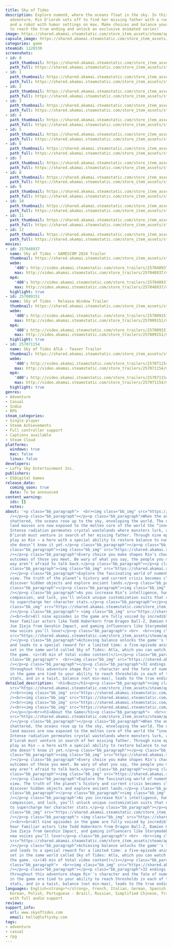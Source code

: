 ```yaml
---
title: Sky of Tides
description: Explore numen9, where the oceans float in the sky. In this rich narrative
  adventure, Rin D'Lorah sets off to find her missing father with a runaway rebel
  and a robot with humor settings on max. Make choices and balance your character
  to reach the true ending and unlock an exclusive animated series!
image: https://shared.akamai.steamstatic.com/store_item_assets/steam/apps/1120330/header.jpg?t=1731700965
capsule_image: https://shared.akamai.steamstatic.com/store_item_assets/steam/apps/1120330/d2ba3f757bdca164e4c37ebfeef0ba03d06a7b3d/capsule_231x87.jpg?t=1731700965
categories: game
steamid: 1120330
screenshots:
- id: 0
  path_thumbnail: https://shared.akamai.steamstatic.com/store_item_assets/steam/apps/1120330/ss_2d93cb22a842b8ace990b354419b086ccc38c8b1.600x338.jpg?t=1731700965
  path_full: https://shared.akamai.steamstatic.com/store_item_assets/steam/apps/1120330/ss_2d93cb22a842b8ace990b354419b086ccc38c8b1.1920x1080.jpg?t=1731700965
- id: 1
  path_thumbnail: https://shared.akamai.steamstatic.com/store_item_assets/steam/apps/1120330/ss_543091eb4833e29e8d07dc7e6f6e673d75080e2e.600x338.jpg?t=1731700965
  path_full: https://shared.akamai.steamstatic.com/store_item_assets/steam/apps/1120330/ss_543091eb4833e29e8d07dc7e6f6e673d75080e2e.1920x1080.jpg?t=1731700965
- id: 2
  path_thumbnail: https://shared.akamai.steamstatic.com/store_item_assets/steam/apps/1120330/ss_852789e0b1bc6d2515a901c475a89b70a4f0cb40.600x338.jpg?t=1731700965
  path_full: https://shared.akamai.steamstatic.com/store_item_assets/steam/apps/1120330/ss_852789e0b1bc6d2515a901c475a89b70a4f0cb40.1920x1080.jpg?t=1731700965
- id: 3
  path_thumbnail: https://shared.akamai.steamstatic.com/store_item_assets/steam/apps/1120330/ss_08e60ab0bca4f598e66e99695c0c4d618f5aa257.600x338.jpg?t=1731700965
  path_full: https://shared.akamai.steamstatic.com/store_item_assets/steam/apps/1120330/ss_08e60ab0bca4f598e66e99695c0c4d618f5aa257.1920x1080.jpg?t=1731700965
- id: 4
  path_thumbnail: https://shared.akamai.steamstatic.com/store_item_assets/steam/apps/1120330/ss_cd20f7e511ebdf8929652543d703470d2c4754dd.600x338.jpg?t=1731700965
  path_full: https://shared.akamai.steamstatic.com/store_item_assets/steam/apps/1120330/ss_cd20f7e511ebdf8929652543d703470d2c4754dd.1920x1080.jpg?t=1731700965
- id: 5
  path_thumbnail: https://shared.akamai.steamstatic.com/store_item_assets/steam/apps/1120330/ss_9315ed54c6d27ba161ea037f2578a7d32f4b2187.600x338.jpg?t=1731700965
  path_full: https://shared.akamai.steamstatic.com/store_item_assets/steam/apps/1120330/ss_9315ed54c6d27ba161ea037f2578a7d32f4b2187.1920x1080.jpg?t=1731700965
- id: 6
  path_thumbnail: https://shared.akamai.steamstatic.com/store_item_assets/steam/apps/1120330/ss_1b1e786a668c035d63606a39ee66aecb280b73bb.600x338.jpg?t=1731700965
  path_full: https://shared.akamai.steamstatic.com/store_item_assets/steam/apps/1120330/ss_1b1e786a668c035d63606a39ee66aecb280b73bb.1920x1080.jpg?t=1731700965
- id: 7
  path_thumbnail: https://shared.akamai.steamstatic.com/store_item_assets/steam/apps/1120330/ss_69f2a86f9bd52aa3fc9f966875a20db701c7fd11.600x338.jpg?t=1731700965
  path_full: https://shared.akamai.steamstatic.com/store_item_assets/steam/apps/1120330/ss_69f2a86f9bd52aa3fc9f966875a20db701c7fd11.1920x1080.jpg?t=1731700965
- id: 8
  path_thumbnail: https://shared.akamai.steamstatic.com/store_item_assets/steam/apps/1120330/ss_cb7338f94000b74890b00e15f7f94d71d70c0728.600x338.jpg?t=1731700965
  path_full: https://shared.akamai.steamstatic.com/store_item_assets/steam/apps/1120330/ss_cb7338f94000b74890b00e15f7f94d71d70c0728.1920x1080.jpg?t=1731700965
- id: 9
  path_thumbnail: https://shared.akamai.steamstatic.com/store_item_assets/steam/apps/1120330/ss_4cc2605e9dcc3c26ee4c17ab4b4ab292b37612d2.600x338.jpg?t=1731700965
  path_full: https://shared.akamai.steamstatic.com/store_item_assets/steam/apps/1120330/ss_4cc2605e9dcc3c26ee4c17ab4b4ab292b37612d2.1920x1080.jpg?t=1731700965
- id: 10
  path_thumbnail: https://shared.akamai.steamstatic.com/store_item_assets/steam/apps/1120330/ss_150f67489b87b37fa705f8f9981003c8d3a78d8b.600x338.jpg?t=1731700965
  path_full: https://shared.akamai.steamstatic.com/store_item_assets/steam/apps/1120330/ss_150f67489b87b37fa705f8f9981003c8d3a78d8b.1920x1080.jpg?t=1731700965
- id: 11
  path_thumbnail: https://shared.akamai.steamstatic.com/store_item_assets/steam/apps/1120330/ss_05866dd971657d5f7fbea6669e081233f1f87833.600x338.jpg?t=1731700965
  path_full: https://shared.akamai.steamstatic.com/store_item_assets/steam/apps/1120330/ss_05866dd971657d5f7fbea6669e081233f1f87833.1920x1080.jpg?t=1731700965
- id: 12
  path_thumbnail: https://shared.akamai.steamstatic.com/store_item_assets/steam/apps/1120330/ss_f4f58013888962c2caa3e556cf3be399c0fd430c.600x338.jpg?t=1731700965
  path_full: https://shared.akamai.steamstatic.com/store_item_assets/steam/apps/1120330/ss_f4f58013888962c2caa3e556cf3be399c0fd430c.1920x1080.jpg?t=1731700965
movies:
- id: 257048937
  name: Sky of Tides — GAMESCOM 2024 Trailer
  thumbnail: https://shared.akamai.steamstatic.com/store_item_assets/steam/apps/257048937/33db7eab79e0958c5bc45f3ef8b9319a78048652/movie_600x337.jpg?t=1730924166
  webm:
    '480': http://video.akamai.steamstatic.com/store_trailers/257048937/movie480_vp9.webm?t=1730924166
    max: http://video.akamai.steamstatic.com/store_trailers/257048937/movie_max_vp9.webm?t=1730924166
  mp4:
    '480': http://video.akamai.steamstatic.com/store_trailers/257048937/movie480.mp4?t=1730924166
    max: http://video.akamai.steamstatic.com/store_trailers/257048937/movie_max.mp4?t=1730924166
  highlight: true
- id: 257009151
  name: Sky of Tides - Release Window Trailer
  thumbnail: https://shared.akamai.steamstatic.com/store_item_assets/steam/apps/257009151/movie.293x165.jpg?t=1711122217
  webm:
    '480': http://video.akamai.steamstatic.com/store_trailers/257009151/movie480_vp9.webm?t=1711122217
    max: http://video.akamai.steamstatic.com/store_trailers/257009151/movie_max_vp9.webm?t=1711122217
  mp4:
    '480': http://video.akamai.steamstatic.com/store_trailers/257009151/movie480.mp4?t=1711122217
    max: http://video.akamai.steamstatic.com/store_trailers/257009151/movie_max.mp4?t=1711122217
  highlight: true
- id: 257071154
  name: Sky of Tides ATLA - Teaser Trailer
  thumbnail: https://shared.akamai.steamstatic.com/store_item_assets/steam/apps/257071154/da1ec39852532d592222702a8e737ba579870ada/movie_600x337.jpg?t=1730931479
  webm:
    '480': http://video.akamai.steamstatic.com/store_trailers/257071154/movie480_vp9.webm?t=1730931479
    max: http://video.akamai.steamstatic.com/store_trailers/257071154/movie_max_vp9.webm?t=1730931479
  mp4:
    '480': http://video.akamai.steamstatic.com/store_trailers/257071154/movie480.mp4?t=1730931479
    max: http://video.akamai.steamstatic.com/store_trailers/257071154/movie_max.mp4?t=1730931479
  highlight: true
genres:
- Adventure
- Casual
- Indie
- RPG
steam_categories:
- Single-player
- Steam Achievements
- Full controller support
- Captions available
- Steam Cloud
platforms:
  windows: true
  mac: false
  linux: false
developers:
- Lofty Sky Entertainment Inc.
publishers:
- ESDigital Games
release_date:
  coming_soon: true
  date: To be announced
content_warning:
  ids: []
  notes:
about: '<p class="bb_paragraph">  <br><img class="bb_img" src="https://shared.akamai.steamstatic.com/store_item_assets/steam/apps/1120330/extras/Planet_Explosion_2Gif.gif?t=1731700965"
  /></p><p class="bb_paragraph"></p><p class="bb_paragraph">When the once-whole numen9
  shattered, the oceans rose up to the sky, enveloping the world. The nine separate
  land masses are now exposed to the molten core of the world the “inner sun&quot;.
  Intense radiation permeates crystal wastelands where monsters lurk, and where Rin
  D’Lorah must venture in search of her missing father. Through nine episodes, you
  play as Rin – a hero with a special ability to restore balance to numen9, even if
  she doesn’t know it yet.</p><p class="bb_paragraph"></p><p class="bb_paragraph"></p><p
  class="bb_paragraph"><img class="bb_img" src="https://shared.akamai.steamstatic.com/store_item_assets/steam/apps/1120330/extras/Choices_Gif_.gif?t=1731700965"
  /></p><p class="bb_paragraph">Every choice you make shapes Rin’s character and the
  outcomes of those you meet. Be wary of what you say, the people you meet along the
  way aren’t afraid to talk back.</p><p class="bb_paragraph"></p><p class="bb_paragraph"></p><p
  class="bb_paragraph"><img class="bb_img" src="https://shared.akamai.steamstatic.com/store_item_assets/steam/apps/1120330/extras/Objects_Exploring_Gif.gif?t=1731700965"
  /></p><p class="bb_paragraph">Explore the fascinating world of numen9 from an isometric
  view. The truth of the planet’s history and current crisis becomes clear as you
  discover hidden objects and explore ancient lands.</p><p class="bb_paragraph"></p><p
  class="bb_paragraph"></p><p class="bb_paragraph"><img class="bb_img" src="https://shared.akamai.steamstatic.com/store_item_assets/steam/apps/1120330/extras/Customization_gif_1.gif?t=1731700965"
  /></p><p class="bb_paragraph">As you increase Rin’s intelligence, humor, courage,
  compassion, and luck, you’ll unlock unique customization suits that can be equipped
  to supercharge her character stats.</p><p class="bb_paragraph"></p><p class="bb_paragraph"><img
  class="bb_img" src="https://shared.akamai.steamstatic.com/store_item_assets/steam/apps/1120330/extras/VO1_gif_2.gif?t=1731700965"
  /></p><p class="bb_paragraph"> <img class="bb_img" src="https://shared.akamai.steamstatic.com/store_item_assets/steam/apps/1120330/extras/VO2_gif_3.gif?t=1731700965"
  /><br><br>All nine episodes in the game are fully voiced by incredible talent. You’ll
  hear familiar actors like Todd Haberkorn from Dragon Ball-Z, Damien Haas from Smosh,
  Joe Zieja from Genshin Impact, and gaming influencers like Storymodebae along with
  new voices you’ll love!</p><p class="bb_paragraph"> <br>  <br><img class="bb_img"
  src="https://shared.akamai.steamstatic.com/store_item_assets/steam/apps/1120330/extras/ATLA_Gif_.gif?t=1731700965"
  /></p><p class="bb_paragraph">Achieving balance unlocks the game''s true ending
  and leads to a special reward for a limited time: a five-episode animated series
  set in the same world called Sky of Tides: Atla, which you can watch right inside
  the game. <i>(45 min of total video content)</i></p><p class="bb_paragraph"></p><p
  class="bb_paragraph">  <br><img class="bb_img" src="https://shared.akamai.steamstatic.com/store_item_assets/steam/apps/1120330/extras/Your_Choices_Matter_Gif.gif?t=1731700965"
  /></p><p class="bb_paragraph"></p><p class="bb_paragraph">32 endings! Your choices
  throughout this adventure shape Rin''s character and the fate of numen9. Outcomes
  in the game are tied to your ability to reach thresholds in each of the five character
  stats, and in a twist, balance (not min-max), leads to the true ending!</p><p class="bb_paragraph">                        </p>'
detailed_description: '<h1>Buzz</h1><p><p class="bb_paragraph"><img class="bb_img"
  src="https://shared.akamai.steamstatic.com/store_item_assets/steam/apps/1120330/extras/PressQuote_Gamereactor.png?t=1731700965"
  /><br><img class="bb_img" src="https://shared.akamai.steamstatic.com/store_item_assets/steam/apps/1120330/extras/PressQuote_RPS.png?t=1731700965"
  /><br><img class="bb_img" src="https://shared.akamai.steamstatic.com/store_item_assets/steam/apps/1120330/extras/PressQuote_Kotaku.png?t=1731700965"
  /><br><img class="bb_img" src="https://shared.akamai.steamstatic.com/store_item_assets/steam/apps/1120330/extras/PressQuote_NintendoWorld.png?t=1731700965"
  /><br><img class="bb_img" src="https://shared.akamai.steamstatic.com/store_item_assets/steam/apps/1120330/extras/PressQuote_PCGamer.png?t=1731700965"
  /></p></p><br><h1>About the Game</h1><p class="bb_paragraph">  <br><img class="bb_img"
  src="https://shared.akamai.steamstatic.com/store_item_assets/steam/apps/1120330/extras/Planet_Explosion_2Gif.gif?t=1731700965"
  /></p><p class="bb_paragraph"></p><p class="bb_paragraph">When the once-whole numen9
  shattered, the oceans rose up to the sky, enveloping the world. The nine separate
  land masses are now exposed to the molten core of the world the “inner sun&quot;.
  Intense radiation permeates crystal wastelands where monsters lurk, and where Rin
  D’Lorah must venture in search of her missing father. Through nine episodes, you
  play as Rin – a hero with a special ability to restore balance to numen9, even if
  she doesn’t know it yet.</p><p class="bb_paragraph"></p><p class="bb_paragraph"></p><p
  class="bb_paragraph"><img class="bb_img" src="https://shared.akamai.steamstatic.com/store_item_assets/steam/apps/1120330/extras/Choices_Gif_.gif?t=1731700965"
  /></p><p class="bb_paragraph">Every choice you make shapes Rin’s character and the
  outcomes of those you meet. Be wary of what you say, the people you meet along the
  way aren’t afraid to talk back.</p><p class="bb_paragraph"></p><p class="bb_paragraph"></p><p
  class="bb_paragraph"><img class="bb_img" src="https://shared.akamai.steamstatic.com/store_item_assets/steam/apps/1120330/extras/Objects_Exploring_Gif.gif?t=1731700965"
  /></p><p class="bb_paragraph">Explore the fascinating world of numen9 from an isometric
  view. The truth of the planet’s history and current crisis becomes clear as you
  discover hidden objects and explore ancient lands.</p><p class="bb_paragraph"></p><p
  class="bb_paragraph"></p><p class="bb_paragraph"><img class="bb_img" src="https://shared.akamai.steamstatic.com/store_item_assets/steam/apps/1120330/extras/Customization_gif_1.gif?t=1731700965"
  /></p><p class="bb_paragraph">As you increase Rin’s intelligence, humor, courage,
  compassion, and luck, you’ll unlock unique customization suits that can be equipped
  to supercharge her character stats.</p><p class="bb_paragraph"></p><p class="bb_paragraph"><img
  class="bb_img" src="https://shared.akamai.steamstatic.com/store_item_assets/steam/apps/1120330/extras/VO1_gif_2.gif?t=1731700965"
  /></p><p class="bb_paragraph"> <img class="bb_img" src="https://shared.akamai.steamstatic.com/store_item_assets/steam/apps/1120330/extras/VO2_gif_3.gif?t=1731700965"
  /><br><br>All nine episodes in the game are fully voiced by incredible talent. You’ll
  hear familiar actors like Todd Haberkorn from Dragon Ball-Z, Damien Haas from Smosh,
  Joe Zieja from Genshin Impact, and gaming influencers like Storymodebae along with
  new voices you’ll love!</p><p class="bb_paragraph"> <br>  <br><img class="bb_img"
  src="https://shared.akamai.steamstatic.com/store_item_assets/steam/apps/1120330/extras/ATLA_Gif_.gif?t=1731700965"
  /></p><p class="bb_paragraph">Achieving balance unlocks the game''s true ending
  and leads to a special reward for a limited time: a five-episode animated series
  set in the same world called Sky of Tides: Atla, which you can watch right inside
  the game. <i>(45 min of total video content)</i></p><p class="bb_paragraph"></p><p
  class="bb_paragraph">  <br><img class="bb_img" src="https://shared.akamai.steamstatic.com/store_item_assets/steam/apps/1120330/extras/Your_Choices_Matter_Gif.gif?t=1731700965"
  /></p><p class="bb_paragraph"></p><p class="bb_paragraph">32 endings! Your choices
  throughout this adventure shape Rin''s character and the fate of numen9. Outcomes
  in the game are tied to your ability to reach thresholds in each of the five character
  stats, and in a twist, balance (not min-max), leads to the true ending!</p><p class="bb_paragraph">                        </p>'
languages: English<strong>*</strong>, French, Italian, German, Spanish - Spain, Japanese,
  Korean, Polish, Portuguese - Brazil, Russian, Simplified Chinese, Traditional Chinese<br><strong>*</strong>languages
  with full audio support
reviews:
support_info:
  url: www.skyoftides.com
  email: hello@loftysky.com
tags:
- adventure
- casual
- rpg
---
```


